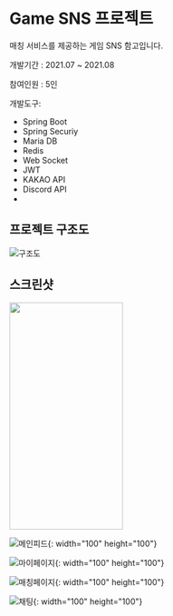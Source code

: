 # Game SNS 프로젝트

매칭 서비스를 제공하는 게임 SNS 함고입니다.



개발기간 : 2021.07 ~ 2021.08

참여인원 : 5인 

개발도구:

- Spring Boot
- Spring Securiy
- Maria DB
- Redis
- Web Socket
- JWT
- KAKAO API
- Discord API
- 



## 프로젝트 구조도

![구조도](./img/구조도.jpg)

## 스크린샷

<img src="./img/메인피드.png" width="200" height="400"/>

![메인피드](./img/메인피드.png){: width="100" height="100"}

![마이페이지](./img/마이페이지.jpg){: width="100" height="100"}

![매칭페이지](./img/매칭페이지.png){: width="100" height="100"}

![채팅](./img/채팅.png){: width="100" height="100"}
